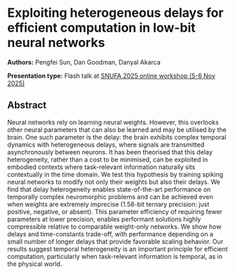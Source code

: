 # Exploiting heterogeneous delays for efficient computation in low-bit neural networks

**Authors:** Pengfei Sun, Dan Goodman, Danyal Akarca
                           


**Presentation type:** Flash talk at [SNUFA 2025 online workshop (5-6 Nov 2025)](https://snufa.net/2025)

## Abstract

Neural networks rely on learning neural weights. However, this overlooks other neural parameters that can also be learned and may be utilised by the brain. One such parameter is the delay: the brain exhibits complex temporal dynamics with heterogeneous delays, where signals are transmitted asynchronously between neurons. It has been theorised that this delay heterogeneity, rather than a cost to be minimised, can be exploited in embodied contexts where task-relevant information naturally sits contextually in the time domain. We test this hypothesis by training spiking neural networks to modify not only their weights but also their delays. We find that delay heterogeneity enables state-of-the-art performance on temporally complex neuromorphic problems and can be achieved even when weights are extremely imprecise (1.58-bit ternary precision: just positive, negative, or absent). This parameter efficiency of requiring fewer parameters at lower precision, enables performant solutions highly compressible relative to comparable weight-only networks. We show how delays and time-constants trade-off, with performance depending on a small number of longer delays that provide favorable scaling behavior. Our results suggest temporal heterogeneity is an important principle for efficient computation, particularly when task-relevant information is temporal, as in the physical world.